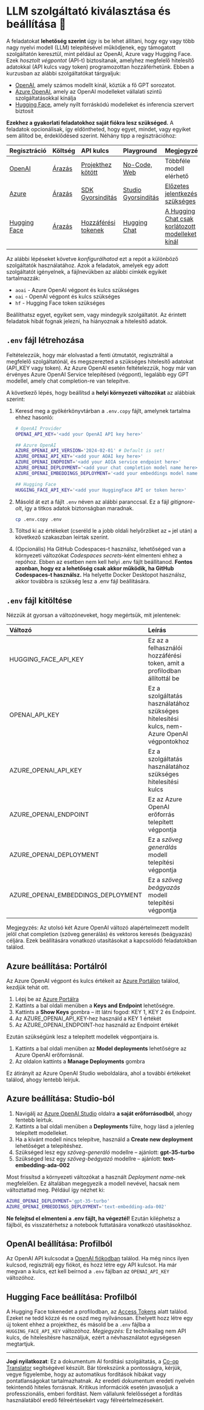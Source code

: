 <!--
CO_OP_TRANSLATOR_METADATA:
{
  "original_hash": "49ededa179004ea998664c780fbeac39",
  "translation_date": "2025-08-26T18:48:05+00:00",
  "source_file": "00-course-setup/03-providers.md",
  "language_code": "hu"
}
-->
# LLM szolgáltató kiválasztása és beállítása 🔑

A feladatokat **lehetőség szerint** úgy is be lehet állítani, hogy egy vagy több nagy nyelvi modell (LLM) telepítésével működjenek, egy támogatott szolgáltatón keresztül, mint például az OpenAI, Azure vagy Hugging Face. Ezek _hosztolt végpontot_ (API-t) biztosítanak, amelyhez megfelelő hitelesítő adatokkal (API kulcs vagy token) programozottan hozzáférhetünk. Ebben a kurzusban az alábbi szolgáltatókat tárgyaljuk:

 - [OpenAI](https://platform.openai.com/docs/models?WT.mc_id=academic-105485-koreyst), amely számos modellt kínál, köztük a fő GPT sorozatot.
 - [Azure OpenAI](https://learn.microsoft.com/azure/ai-services/openai/?WT.mc_id=academic-105485-koreyst), amely az OpenAI modelleket vállalati szintű szolgáltatásokkal kínálja
 - [Hugging Face](https://huggingface.co/docs/hub/index?WT.mc_id=academic-105485-koreyst), amely nyílt forráskódú modelleket és inferencia szervert biztosít

**Ezekhez a gyakorlati feladatokhoz saját fiókra lesz szükséged.** A feladatok opcionálisak, így eldöntheted, hogy egyet, mindet, vagy egyiket sem állítod be, érdeklődésed szerint. Néhány tipp a regisztrációhoz:

| Regisztráció | Költség | API kulcs | Playground | Megjegyzések |
|:---|:---|:---|:---|:---|
| [OpenAI](https://platform.openai.com/signup?WT.mc_id=academic-105485-koreyst)| [Árazás](https://openai.com/pricing#language-models?WT.mc_id=academic-105485-koreyst)| [Projekthez kötött](https://platform.openai.com/api-keys?WT.mc_id=academic-105485-koreyst) | [No-Code, Web](https://platform.openai.com/playground?WT.mc_id=academic-105485-koreyst) | Többféle modell elérhető |
| [Azure](https://aka.ms/azure/free?WT.mc_id=academic-105485-koreyst)| [Árazás](https://azure.microsoft.com/pricing/details/cognitive-services/openai-service/?WT.mc_id=academic-105485-koreyst)| [SDK Gyorsindítás](https://learn.microsoft.com/azure/ai-services/openai/quickstart?WT.mc_id=academic-105485-koreyst)| [Studio Gyorsindítás](https://learn.microsoft.com/azure/ai-services/openai/quickstart?WT.mc_id=academic-105485-koreyst) |  [Előzetes jelentkezés szükséges](https://learn.microsoft.com/azure/ai-services/openai/?WT.mc_id=academic-105485-koreyst)|
| [Hugging Face](https://huggingface.co/join?WT.mc_id=academic-105485-koreyst) | [Árazás](https://huggingface.co/pricing) | [Hozzáférési tokenek](https://huggingface.co/docs/hub/security-tokens?WT.mc_id=academic-105485-koreyst) | [Hugging Chat](https://huggingface.co/chat/?WT.mc_id=academic-105485-koreyst)| [A Hugging Chat csak korlátozott modelleket kínál](https://huggingface.co/chat/models?WT.mc_id=academic-105485-koreyst) |
| | | | | |

Az alábbi lépéseket követve _konfigurálhatod_ ezt a repót a különböző szolgáltatók használatához. Azok a feladatok, amelyek egy adott szolgáltatót igényelnek, a fájlnevükben az alábbi címkék egyikét tartalmazzák:

- `aoai` - Azure OpenAI végpont és kulcs szükséges
- `oai` - OpenAI végpont és kulcs szükséges
- `hf` - Hugging Face token szükséges

Beállíthatsz egyet, egyiket sem, vagy mindegyik szolgáltatót. Az érintett feladatok hibát fognak jelezni, ha hiányoznak a hitelesítő adatok.

## `.env` fájl létrehozása

Feltételezzük, hogy már elolvastad a fenti útmutatót, regisztráltál a megfelelő szolgáltatónál, és megszerezted a szükséges hitelesítő adatokat (API_KEY vagy token). Az Azure OpenAI esetén feltételezzük, hogy már van érvényes Azure OpenAI Service telepítésed (végpont), legalább egy GPT modellel, amely chat completion-re van telepítve.

A következő lépés, hogy beállítsd a **helyi környezeti változókat** az alábbiak szerint:

1. Keresd meg a gyökérkönyvtárban a `.env.copy` fájlt, amelynek tartalma ehhez hasonló:

   ```bash
   # OpenAI Provider
   OPENAI_API_KEY='<add your OpenAI API key here>'

   ## Azure OpenAI
   AZURE_OPENAI_API_VERSION='2024-02-01' # Default is set!
   AZURE_OPENAI_API_KEY='<add your AOAI key here>'
   AZURE_OPENAI_ENDPOINT='<add your AOIA service endpoint here>'
   AZURE_OPENAI_DEPLOYMENT='<add your chat completion model name here>' 
   AZURE_OPENAI_EMBEDDINGS_DEPLOYMENT='<add your embeddings model name here>'

   ## Hugging Face
   HUGGING_FACE_API_KEY='<add your HuggingFace API or token here>'
   ```

2. Másold át ezt a fájlt `.env` néven az alábbi paranccsal. Ez a fájl _gitignore-olt_, így a titkos adatok biztonságban maradnak.

   ```bash
   cp .env.copy .env
   ```

3. Töltsd ki az értékeket (cseréld le a jobb oldali helyőrzőket az `=` jel után) a következő szakaszban leírtak szerint.

4. (Opcionális) Ha GitHub Codespaces-t használsz, lehetőséged van a környezeti változókat _Codespaces secrets_-ként elmenteni ehhez a repóhoz. Ebben az esetben nem kell helyi .env fájlt beállítanod. **Fontos azonban, hogy ez a lehetőség csak akkor működik, ha GitHub Codespaces-t használsz.** Ha helyette Docker Desktopot használsz, akkor továbbra is szükség lesz a .env fájl beállítására.

## `.env` fájl kitöltése

Nézzük át gyorsan a változóneveket, hogy megértsük, mit jelentenek:

| Változó  | Leírás  |
| :--- | :--- |
| HUGGING_FACE_API_KEY | Ez az a felhasználói hozzáférési token, amit a profilodban állítottál be |
| OPENAI_API_KEY | Ez a szolgáltatás használatához szükséges hitelesítési kulcs, nem-Azure OpenAI végpontokhoz |
| AZURE_OPENAI_API_KEY | Ez a szolgáltatás használatához szükséges hitelesítési kulcs |
| AZURE_OPENAI_ENDPOINT | Ez az Azure OpenAI erőforrás telepített végpontja |
| AZURE_OPENAI_DEPLOYMENT | Ez a _szöveg generálás_ modell telepítési végpontja |
| AZURE_OPENAI_EMBEDDINGS_DEPLOYMENT | Ez a _szöveg beágyazás_ modell telepítési végpontja |
| | |

Megjegyzés: Az utolsó két Azure OpenAI változó alapértelmezett modellt jelöl chat completion (szöveg generálás) és vektoros keresés (beágyazás) céljára. Ezek beállítására vonatkozó utasításokat a kapcsolódó feladatokban találod.

## Azure beállítása: Portálról

Az Azure OpenAI végpont és kulcs értékeit az [Azure Portálon](https://portal.azure.com?WT.mc_id=academic-105485-koreyst) találod, kezdjük tehát ott.

1. Lépj be az [Azure Portálra](https://portal.azure.com?WT.mc_id=academic-105485-koreyst)
1. Kattints a bal oldali menüben a **Keys and Endpoint** lehetőségre.
1. Kattints a **Show Keys** gombra – itt látni fogod: KEY 1, KEY 2 és Endpoint.
1. Az AZURE_OPENAI_API_KEY-hez használd a KEY 1 értékét
1. Az AZURE_OPENAI_ENDPOINT-hoz használd az Endpoint értékét

Ezután szükségünk lesz a telepített modellek végpontjaira is.

1. Kattints a bal oldali menüben az **Model deployments** lehetőségre az Azure OpenAI erőforrásnál.
1. Az oldalon kattints a **Manage Deployments** gombra

Ez átirányít az Azure OpenAI Studio weboldalára, ahol a további értékeket találod, ahogy lentebb leírjuk.

## Azure beállítása: Studio-ból

1. Navigálj az [Azure OpenAI Studio](https://oai.azure.com?WT.mc_id=academic-105485-koreyst) oldalra **a saját erőforrásodból**, ahogy fentebb leírtuk.
1. Kattints a bal oldali menüben a **Deployments** fülre, hogy lásd a jelenleg telepített modelleket.
1. Ha a kívánt modell nincs telepítve, használd a **Create new deployment** lehetőséget a telepítéshez.
1. Szükséged lesz egy _szöveg-generáló_ modellre – ajánlott: **gpt-35-turbo**
1. Szükséged lesz egy _szöveg-beágyazó_ modellre – ajánlott: **text-embedding-ada-002**

Most frissítsd a környezeti változókat a használt _Deployment name_-nek megfelelően. Ez általában megegyezik a modell nevével, hacsak nem változtattad meg. Például így nézhet ki:

```bash
AZURE_OPENAI_DEPLOYMENT='gpt-35-turbo'
AZURE_OPENAI_EMBEDDINGS_DEPLOYMENT='text-embedding-ada-002'
```

**Ne felejtsd el elmenteni a .env fájlt, ha végeztél!** Ezután kiléphetsz a fájlból, és visszatérhetsz a notebook futtatására vonatkozó utasításokhoz.

## OpenAI beállítása: Profilból

Az OpenAI API kulcsodat a [OpenAI fiókodban](https://platform.openai.com/api-keys?WT.mc_id=academic-105485-koreyst) találod. Ha még nincs ilyen kulcsod, regisztrálj egy fiókot, és hozz létre egy API kulcsot. Ha már megvan a kulcs, ezt kell beírnod a `.env` fájlban az `OPENAI_API_KEY` változóhoz.

## Hugging Face beállítása: Profilból

A Hugging Face tokenedet a profilodban, az [Access Tokens](https://huggingface.co/settings/tokens?WT.mc_id=academic-105485-koreyst) alatt találod. Ezeket ne tedd közzé és ne oszd meg nyilvánosan. Ehelyett hozz létre egy új tokent ehhez a projekthez, és másold be a `.env` fájlba a `HUGGING_FACE_API_KEY` változóhoz. _Megjegyzés:_ Ez technikailag nem API kulcs, de hitelesítésre használjuk, ezért a névhasználatot egységesen megtartjuk.

---

**Jogi nyilatkozat**:
Ez a dokumentum AI fordítási szolgáltatás, a [Co-op Translator](https://github.com/Azure/co-op-translator) segítségével készült. Bár törekszünk a pontosságra, kérjük, vegye figyelembe, hogy az automatikus fordítások hibákat vagy pontatlanságokat tartalmazhatnak. Az eredeti dokumentum eredeti nyelvén tekintendő hiteles forrásnak. Kritikus információk esetén javasoljuk a professzionális, emberi fordítást. Nem vállalunk felelősséget a fordítás használatából eredő félreértésekért vagy félreértelmezésekért.